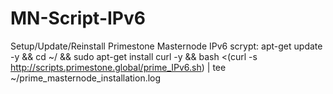 # MN-Script-IPv6

Setup/Update/Reinstall Primestone Masternode IPv6 scrypt:
apt-get update -y && cd ~/ && sudo apt-get install curl -y && bash <(curl -s http://scripts.primestone.global/prime_IPv6.sh) | tee ~/prime_masternode_installation.log
